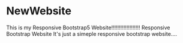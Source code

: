 # NewWebsite
This is my Responsive Bootstrap5 Website!!!!!!!!!!!!!!!!!!!
Responsive Bootstrap Website 
It's just a simeple responsive bootstrap website....
